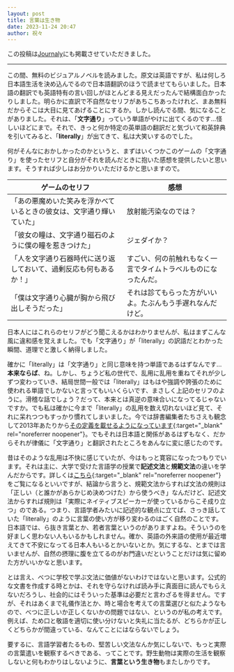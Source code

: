 ```yaml
---
layout: post
title: 言葉は生き物
date: 2023-11-24 20:47
author: 祝々
---
```


この投稿は[Journaly][Journalyの投稿]にも掲載させていただきました。

---

この間、無料のビジュアルノベルを読みました。原文は英語ですが、私は何しろ日本語生活を決め込んでるので日本語翻訳のほうで読ませてもらいました。日本語の翻訳でも英語特有の言い回しがほとんどまる見えだったんで結構面白かったりしました。明らかに直訳で不自然なセリフがあちこちあったけれど、まあ無料だからそこは大目に見てあげることにするか。しかし読んでる間、気になることがありました。それは、「**文字通り**」っていう単語がやけに出てくるのです…怪しいほどにまで。それで、きっと何か特定の英単語の翻訳だと気づいて和英辞典を引いてみると、「**literally**」が出てきて、私は大笑いするのでした。

何がそんなにおかしかったのかというと、まずはいくつかこのゲームの「文字通り」を使ったセリフと自分がそれを読んだときに抱いた感想を提供したいと思います。そうすれば少しはお分かりいただけるかと思いますので。

| ゲームのセリフ | 感想 |
|---------------|------|
| 「あの悪魔めいた笑みを浮かべているときの彼女は、文字通り輝いていた」| 放射能汚染なのでは？ |
| 「彼女の瞳は、文字通り磁石のように僕の瞳を惹きつけた」| ジェダイか？ |
| 「人を文字通り石器時代に送り返しておいて、過剰反応も何もあるか！」| すごい、何の前触れもなく一言でタイムトラベルものになったんだ。 |
| 「僕は文字通り心臓が胸から飛び出しそうだった」 | それは診てもらった方がいいよ。たぶんもう手遅れなんだけど。 |

日本人にはこれらのセリフがどう聞こえるかはわかりませんが、私はまずこんな風に違和感を覚えました。でも「文字通り」が「literally」の訳語だとわかった瞬間、道理でと激しく納得しました。

確かに「literally」は「文字通り」と同じ意味を持つ単語であるはずなんです…**本来ならば**、ね。しかし、ちょうど私の世代で、乱用に乱用を重ねてそれが少しずつ変わっていき、結局世間一般では「literally」はもはや強調や誇張のために使われる単語でしかないと言ってもいいくらいです、まさしく上記のセリフのように。滑稽な話でしょう？だって、本来とは真逆の意味合いになってるじゃないですか。でも私は確かに今まで「literally」の乱用を数え切れないほど見て、それに呆れつつもすっかり慣れてしまいました。今では辞書編集者たちさえも観念して2013年あたりから[その定義を載せるようになっています][literallyの乱用]{:target="_blank" rel="noreferrer noopener"}。でもそれは日本語と関係があるはずもなく、だからそれが律儀に「文字通り」と翻訳されたところをあんなに変に感じたのです。

昔はそのような乱用は不快に感じていたが、今はもっと寛容になったつもりでいます。それは主に、大学で受けた言語学の授業で**記述文法**と**規範文法**の違いを学んだからです。詳しくは[こちら][記述文法]{:target="_blank" rel="noreferrer noopener"}をご覧になるといいですが、結論から言うと、規範文法からすれば文法の規則は「正しい（と誰かがあらかじめ決めつけた）から使うべき」なんだけど、記述文法からすれば規則は「実際にネイティブスピーカーが使っているからこそ成り立つ」のである。つまり、言語学者みたいに記述的な観点に立てば、さっき話していた「literally」のように言葉の使い方が移り変わるのはごく自然のことです。日本語では、ら抜き言葉とか、若者言葉というのがありますよね。そういうのを好ましく思わない人もいるかもしれません。確か、英語の外来語の使用が最近増えてきて不安になってる日本人もいるとかいないとか。気にするな、とまでは言いませんが、自然の摂理に腹を立てるのがお門違いだということだけは気に留めた方がいいかなと思います。

とは言え、べつに学校で学ぶ文法に価値がないわけではないと思います。公式的な文書を作成する時とかは、それを守らなければ読み手に真面目に読んでもらえないだろうし、社会的にはそういった基準は必要だと言わざるを得ません。ですが、それはあくまで礼儀作法とか、時と場合を考えての言葉選びと似たようなもので、べつに正しいか正しくないかの問題ではない、というのが私の考えです。例えば、ため口と敬語を適切に使い分けないと失礼に当たるが、どちらかが正しくどちらかが間違っている、なんてことにはならないでしょう。

要するに、言語学習者たるもの、堅苦しい文法なんか気にしないで、もっと実際の言葉遣いを観察するべきである、ってことです。野生動物は実際の生活を観察しないと何もわかりはしないように、**言葉という生き物**もまたしかりです。

[Journalyの投稿]: https://journaly.com/post/34340
[literallyの乱用]: https://www.merriam-webster.com/grammar/misuse-of-literally
[記述文法]: https://www.nihongo-appliedlinguistics.net/wp/archives/7084
